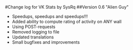 #Change log for VK Stats by SysRq
##Version 0.6 "Alien Guy"
* Speedups, speedups and speedups!!!
* Added ability to compute rating of activity on ANY wall
* Using POST-requests
* Removed logging to file
* Updated translations
* Small bugfixes and improvements